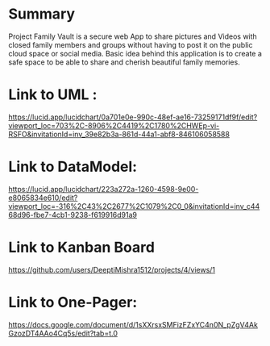 # Summary
Project Family Vault is a secure web App to share pictures and Videos with closed family members and groups without having to post it on the public cloud space or social media.
Basic idea behind this application is to create a safe space to be able to share and cherish beautiful family memories.


# Link to UML :
https://lucid.app/lucidchart/0a701e0e-990c-48ef-ae16-73259171df9f/edit?viewport_loc=703%2C-8906%2C4419%2C1780%2CHWEp-vi-RSFO&invitationId=inv_39e82b3a-861d-44a1-abf8-846106058588

# Link to DataModel:
https://lucid.app/lucidchart/223a272a-1260-4598-9e00-e8065834e610/edit?viewport_loc=-316%2C43%2C2677%2C1079%2C0_0&invitationId=inv_c4468d96-fbe7-4cb1-9238-f619916d91a9

# Link to Kanban Board
https://github.com/users/DeeptiMishra1512/projects/4/views/1

# Link to One-Pager:
https://docs.google.com/document/d/1sXXrsxSMFizFZxYC4n0N_pZgV4AkGzozDT4AAo4Cq5s/edit?tab=t.0


